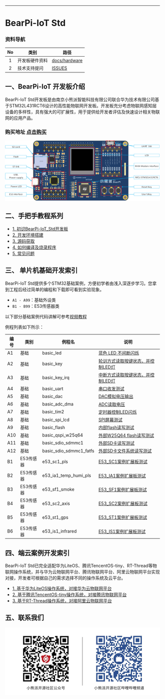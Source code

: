 
---
# BearPi-IoT Std
### 资料导航
| No | 类别 | 路径  |
| :----: | ---- |  ------------------------------------------------------------ |
| 1    | 开发板硬件资料 | [docs/hardware](/docs/hardware) |
| 2    | 技术支持提问 | [ISSUES](https://gitee.com/bearpi/bearpi-iot_std/issues) |



## 一、BearPi-IoT  开发板介绍

BearPi-IoT Std开发板是由南京小熊派智能科技有限公司联合华为技术有限公司基于STM32L431RCT6设计的高性能物联网开发板。开发板充分考虑物联网感知层设备的多样性，具有强大的可扩展性，用于提供给开发者评估及快速设计相关物联网的应用产品。

### 购买地址 [点击购买](https://item.taobao.com/item.htm?id=608002911209)

![](docs/figures/bearpi_iot_std_info.png)



## 二、手把手教程系列


- [1. 初识BearPi-IoT_Std开发板](docs/device-dev/初识BearPi-IoT_Std开发板.md)
- [2. 开发环境搭建](docs/device-dev/开发环境搭建.md)
- [3. 源码获取](docs/device-dev/源码获取.md)
- [4. 如何编译及烧录程序](docs/device-dev/编译代码及烧录.md)
- [5. 常见问题](docs/device-dev/常见问题.md)


## 三、 单片机基础开发索引
BearPi-IoT Std提供多个STM32基础案例，方便初学者由浅入深逐步学习。您拿到工程后经过简单的编程和下载即可看到实验现象。

* `A1 - A99`：基础外设类
* `B1 - B99`：E53传感器类

以下部分基础案例代码讲解可参考[视频教程](https://www.bilibili.com/video/BV1S5411x71A)

例程列表如下所示：

| 编号 | 类别   | 例程名           | 说明                                                         |
| ---- | ------ | ---------------- | ------------------------------------------------------------ |
| A1   | 基础   | basic_led        |   [蓝色 LED 不间断闪烁](/applications/A1_basic_led)  |
| A2   | 基础   | basic_key            |  [轮训方式读取按键状态，并控制LED灯](/applications/A2_basic_key)|
| A3   | 基础   | basic_key_irq            |   [中断方式读取按键状态，并控制LED灯](/applications/A3_basic_key_irq )|
| A4   | 基础   | basic_uart            |   [串口收发测试](/applications/A4_basic_uart)|
| A5   | 基础   | basic_dac             |   [DAC模拟电压输出](/applications/A5_basic_dac)|
| A6   | 基础   | basic_adc_dma           |    [ADC读取电压](/applications/A6_basic_adc_dma)|
| A7   | 基础   | basic_tim2        |   [定时器控制LED闪烁](/applications/A7_basic_tim2)|
| A8   | 基础   | basic_spi_lcd           |  [SPI屏幕测试](/applications/A8_basic_spi_lcd)|
| A9   | 基础   | basic_flash          |   [内部flash读写测试](/applications/A9_basic_flash)|
| A10   | 基础   | basic_qspi_w25q64          |   [外部W25Q64 flash读写测试](/applications/A10_basic_qspi_w25q64)|
| A11   | 基础   | basic_sdio_sdmmc1       |   [外部SD卡读写测试](/applications/A11_basic_sdio_sdmmc1)|
| A12   | 基础   | basic_sdio_sdmmc1_fatfs       |  [外部SD卡文件系统读写测试](/applications/A12_basic_sdio_sdmmc1_fatfs)|
| B1   | E53传感器   | e53_sc1_pls               | [E53_SC1案例扩展板测试](/applications/B1_e53_sc1_pls)|
| B2   | E53传感器   | e53_ia1_temp_humi_pls     | [E53_IA1案例扩展板测试](/applications/B2_e53_ia1_temp_humi_pls)|
| B3   | E53传感器   | e53_sf1_smoke             | [E53_SF1案例扩展板测试](/applications/B3_e53_sf1_smoke)|
| B4   | E53传感器   | e53_sc2_axis              | [E53_SC2案例扩展板测试](/applications/B4_e53_sc2_axis)|
| B5   | E53传感器   | e53_st1_gps               | [E53_ST1案例扩展板测试](/applications/B5_e53_st1_gps)|
| B6   | E53传感器   | e53_is1_infrared          | [E53_IS1案例扩展板测试](/applications/B6_e53_is1_infrared)|

## 四、端云案例开发索引

BearPi-IoT Std已完全适配华为LiteOS、腾讯TencentOS-tiny、RT-Thread等物联网操作系统，并与华为云物联网平台、腾讯物联网平台、阿里云物联网平台实现对接，开发者可根据自己的需求选择不同的操作系统及云平台。

- [1. 基于华为LiteOS操作系统，对接华为云物联网平台](https://gitee.com/bearpi/bearpi-iot_std_liteos)
- [2. 基于腾讯TencentOS-tiny操作系统，对接腾讯物联网平台](https://gitee.com/bearpi/bearpi-iot_std_tencentos-tiny)
- [3. 基于RT-Thread操作系统，对接阿里云物联网平台](https://gitee.com/bearpi/bearpi-iot_std_rt-thread)

## 五、联系我们

![](docs/figures/bearpi_club_wechat.jpg)

